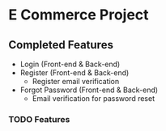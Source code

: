 # E Commerce Project

## Completed Features

-   Login (Front-end & Back-end)
-   Register (Front-end & Back-end)
    -   Register email verification
-   Forgot Password (Front-end & Back-end)
    -   Email verification for password reset

### TODO Features
